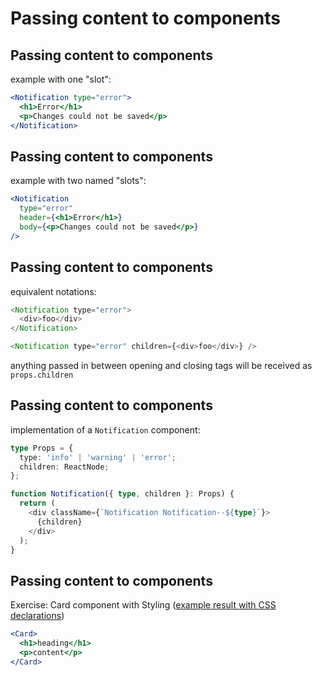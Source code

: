 # Passing content to components

## Passing content to components

example with one "slot":

```jsx
<Notification type="error">
  <h1>Error</h1>
  <p>Changes could not be saved</p>
</Notification>
```

## Passing content to components

example with two named "slots":

```jsx
<Notification
  type="error"
  header={<h1>Error</h1>}
  body={<p>Changes could not be saved</p>}
/>
```

## Passing content to components

equivalent notations:

```js
<Notification type="error">
  <div>foo</div>
</Notification>
```

```js
<Notification type="error" children={<div>foo</div>} />
```

anything passed in between opening and closing tags will be received as `props.children`

## Passing content to components

implementation of a `Notification` component:

```ts
type Props = {
  type: 'info' | 'warning' | 'error';
  children: ReactNode;
};

function Notification({ type, children }: Props) {
  return (
    <div className={`Notification Notification--${type}`}>
      {children}
    </div>
  );
}
```

## Passing content to components

Exercise: Card component with Styling ([example result with CSS declarations](https://www.w3schools.com/howto/howto_css_cards.asp))

```jsx
<Card>
  <h1>heading</h1>
  <p>content</p>
</Card>
```

<!--
```jsx
<PageLayout
  header={<div>...</div>}
  main={<div>...</div>}
  footer={<div>...</div>}
/>
```

```jsx
<Divider
  left={<div>...</div>}
  right={<div>...</div>}
>
```
-->
